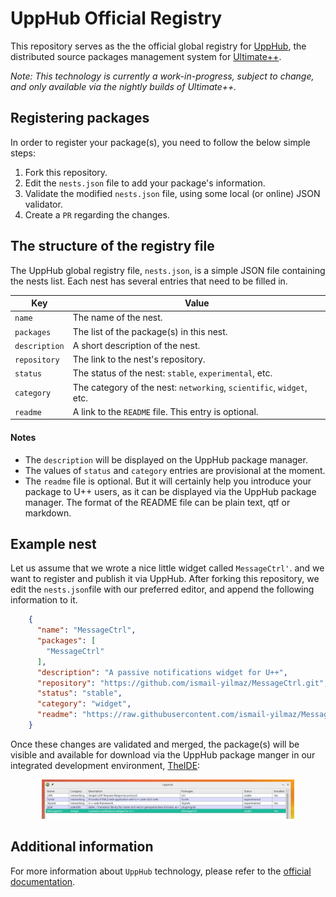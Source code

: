 
# UppHub Official Registry

This repository serves as the the official global registry for [UppHub](https://www.ultimatepp.org/app$ide$UppHub_en-us.html), the distributed source packages management system for [Ultimate++](https://www.ultimatepp.org/index.html).

*Note: This technology is currently a work-in-progress, subject to change, and only available via the nightly builds of Ultimate++.*

## Registering packages

In order to register your package(s), you need to follow the below simple steps:

1. Fork this repository.
2. Edit the `nests.json` file to add your package's information.
3. Validate the modified `nests.json` file, using some local (or online) JSON validator.
4. Create a `PR` regarding the changes.

## The structure of the registry file

The UppHub global registry file, `nests.json`, is a  simple JSON file containing the nests list. Each nest has several entries that need to be filled in.

| Key           | Value                                                               |
|---            | --                                                                  |
| `name`        | The name of the nest.                                               |
| `packages`    | The list of the package(s) in this nest.                            | 
| `description` | A short description of the nest.                                    |
| `repository`  | The link to the nest's repository.                                  |
| `status`      | The status of the nest: `stable`, `experimental`, etc.              |
| `category`    | The category of the nest: `networking`, `scientific`, `widget`, etc.|
| `readme`      | A link to the `README` file. This entry is optional.                |

#### Notes

- The `description` will be displayed on the UppHub package manager.
- The values of `status` and `category` entries are provisional at the moment.
- The `readme`  file is optional. But it will certainly help you introduce your package to U++ users, as it can be displayed via the UppHub package manager. The format of the README file can be plain text, qtf or markdown.

## Example nest

Let us assume that we wrote a nice little widget called `MessageCtrl'`. and we want to register and publish it via UppHub. After forking this repository, we edit the `nests.json`file with our preferred editor, and append the following information to it.

```json
    {
      "name": "MessageCtrl",
      "packages": [
        "MessageCtrl"
      ],
      "description": "A passive notifications widget for U++",
      "repository": "https://github.com/ismail-yilmaz/MessageCtrl.git",
      "status": "stable",
      "category": "widget",
      "readme": "https://raw.githubusercontent.com/ismail-yilmaz/MessageCtrl/main/README.md"
    }
```
Once these changes are validated and merged, the package(s) will be visible and available for download via the UppHub package manger in our integrated development environment, [TheIDE](https://www.ultimatepp.org/app$ide$GettingStarted_en-us.html):

<p align="center">
  <img alt="TheIDE - UppHub - Displaying Registered MessageCtrl Package" src="/Doc/Pictures/UppHub.png" width="80%" height="80%">
</p>

## Additional information

For more information about `UppHub` technology, please refer to the [official documentation](https://www.ultimatepp.org/app$ide$UppHub_en-us.html).
